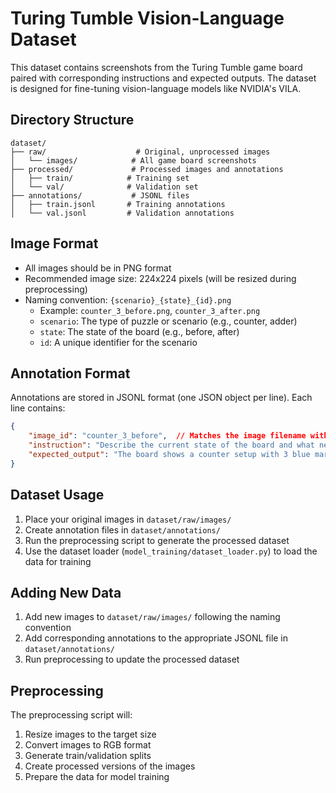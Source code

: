 # Turing Tumble Vision-Language Dataset

This dataset contains screenshots from the Turing Tumble game board paired with corresponding instructions and expected outputs. The dataset is designed for fine-tuning vision-language models like NVIDIA's VILA.

## Directory Structure

```
dataset/
├── raw/                    # Original, unprocessed images
│   └── images/            # All game board screenshots
├── processed/             # Processed images and annotations
│   ├── train/            # Training set
│   └── val/              # Validation set
├── annotations/           # JSONL files
│   ├── train.jsonl       # Training annotations
│   └── val.jsonl         # Validation annotations
```

## Image Format

- All images should be in PNG format
- Recommended image size: 224x224 pixels (will be resized during preprocessing)
- Naming convention: `{scenario}_{state}_{id}.png`
  - Example: `counter_3_before.png`, `counter_3_after.png`
  - `scenario`: The type of puzzle or scenario (e.g., counter, adder)
  - `state`: The state of the board (e.g., before, after)
  - `id`: A unique identifier for the scenario

## Annotation Format

Annotations are stored in JSONL format (one JSON object per line). Each line contains:

```json
{
    "image_id": "counter_3_before",  // Matches the image filename without extension
    "instruction": "Describe the current state of the board and what needs to be done",
    "expected_output": "The board shows a counter setup with 3 blue marbles. We need to add a mechanism to count up to 5."
}
```

## Dataset Usage

1. Place your original images in `dataset/raw/images/`
2. Create annotation files in `dataset/annotations/`
3. Run the preprocessing script to generate the processed dataset
4. Use the dataset loader (`model_training/dataset_loader.py`) to load the data for training

## Adding New Data

1. Add new images to `dataset/raw/images/` following the naming convention
2. Add corresponding annotations to the appropriate JSONL file in `dataset/annotations/`
3. Run preprocessing to update the processed dataset

## Preprocessing

The preprocessing script will:
1. Resize images to the target size
2. Convert images to RGB format
3. Generate train/validation splits
4. Create processed versions of the images
5. Prepare the data for model training 